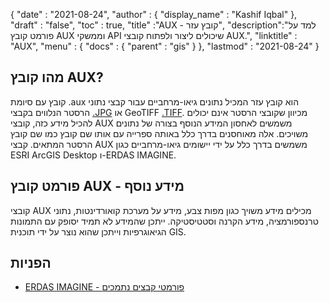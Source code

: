 {
  "date" : "2021-08-24",
  "author" : {
    "display_name" : "Kashif Iqbal"
},
  "draft" : "false",
  "toc" : true,
  "title" :"AUX - קובץ עזר",
  "description":"למד על פורמט קובץ AUX וממשקי API שיכולים ליצור ולפתוח קובצי AUX.",
  "linktitle" : "AUX",
  "menu" : {
    "docs" : {
      "parent" : "gis"
}
},
  "lastmod" : "2021-08-24"
}

## מהו קובץ AUX?

קובץ עם סיומת .aux הוא קובץ עזר המכיל נתונים גיאו-מרחביים עבור קבצי נתוני הרסטר הנלווים בקבצי [.JPG](/he/image/jpeg/) או GeoTIFF [.TIFF](/he/image/tiff/). מכיוון שקובצי הרסטר אינם יכולים להכיל מידע כזה, קובצי AUX משמשים לאחסון המידע הנוסף בצורה של נתונים משויכים. אלה מאוחסנים בדרך כלל באותה ספרייה עם אותו שם קובץ כמו שם קובץ הרסטר המתאים. קבצי AUX משמשים בדרך כלל על ידי יישומים גיאו-מרחביים כגון ESRI ArcGIS Desktop ו-ERDAS IMAGINE.

## פורמט קובץ AUX - מידע נוסף

קובצי AUX מכילים מידע משויך כגון מפות צבע, מידע על מערכת קואורדינטות, נתוני טרנספורמציה, מידע הקרנה וסטטיסטיקה. ייתכן שהמידע לא תמיד יסופק עם התמונות הגיאוגרפיות וייתכן שהוא נוצר על ידי תוכנית GIS.

## הפניות

* [ERDAS IMAGINE - פורמטי קבצים נתמכים](https://www.hexagongeospatial.com/products/power-portfolio/erdas-imagine#imagine-technical-documents)

